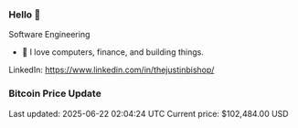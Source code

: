 ### Hello 🤙  

Software Engineering

- 🔭 I love computers, finance, and building things.
  
LinkedIn: https://www.linkedin.com/in/thejustinbishop/  




















































































































































































































































































































































































































































































































































































































































































































































### Bitcoin Price Update
Last updated: 2025-06-22 02:04:24 UTC
Current price: $102,484.00 USD
